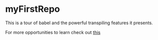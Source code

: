 # myFirstRepo

This is a tour of babel and the powerful transpiling  features it presents.

For more opportunities to learn check out [this](//www.tutorialspoint.com/babeljs/index.htm)
